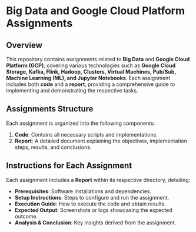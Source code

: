 # Big Data and Google Cloud Platform Assignments

## Overview
This repository contains assignments related to **Big Data** and **Google Cloud Platform (GCP)**, covering various technologies such as **Google Cloud Storage, Kafka, Flink, Hadoop, Clusters, Virtual Machines, Pub/Sub, Machine Learning (ML), and Jupyter Notebooks**. Each assignment includes both **code** and a **report**, providing a comprehensive guide to implementing and demonstrating the respective tasks.

## Assignments Structure
Each assignment is organized into the following components:

1. **Code**: Contains all necessary scripts and implementations.
2. **Report**: A detailed document explaining the objectives, implementation steps, results, and conclusions.

## Instructions for Each Assignment
Each assignment includes a **Report** within its respective directory, detailing:
- **Prerequisites**: Software installations and dependencies.
- **Setup Instructions**: Steps to configure and run the assignment.
- **Execution Guide**: How to execute the code and obtain results.
- **Expected Output**: Screenshots or logs showcasing the expected outcome.
- **Analysis & Conclusion**: Key insights derived from the assignment.


